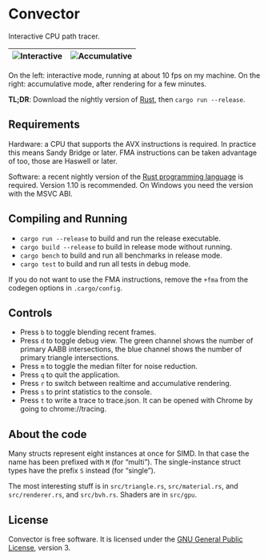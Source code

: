 Convector
=========

Interactive CPU path tracer.

| ![Interactive][interactive] | ![Accumulative][accumulative] |
|-----------------------------|-------------------------------|

On the left: interactive mode, running at about 10 fps on my machine. On the
right: accumulative mode, after rendering for a few minutes.

**TL;DR**: Download the nightly version of [Rust](https://rust-lang.org),
then `cargo run --release`.

Requirements
------------

Hardware: a CPU that supports the AVX instructions is required. In practice this
means Sandy Bridge or later. FMA instructions can be taken advantage of too,
those are Haswell or later.

Software: a recent nightly version of the
[Rust programming language](https://rust-lang.org) is required. Version 1.10 is
recommended. On Windows you need the version with the MSVC ABI.

Compiling and Running
---------------------

 * `cargo run --release` to build and run the release executable.
 * `cargo build --release` to build in release mode without running.
 * `cargo bench` to build and run all benchmarks in release mode.
 * `cargo test` to build and run all tests in debug mode.

If you do not want to use the FMA instructions, remove the `+fma` from the
codegen options in `.cargo/config`.

Controls
--------

 * Press `b` to toggle blending recent frames.
 * Press `d` to toggle debug view.
   The green channel shows the number of primary AABB intersections,
   the blue channel shows the number of primary triangle intersections.
 * Press `m` to toggle the median filter for noise reduction.
 * Press `q` to quit the application.
 * Press `r` to switch between realtime and accumulative rendering.
 * Press `s` to print statistics to the console.
 * Press `t` to write a trace to trace.json.
   It can be opened with Chrome by going to chrome://tracing.

About the code
--------------

Many structs represent eight instances at once for SIMD. In that case the name
has been prefixed with `M` (for “multi”). The single-instance struct types have
the prefix `S` instead (for “single”).

The most interesting stuff is in `src/triangle.rs`, `src/material.rs`,
and `src/renderer.rs`, and `src/bvh.rs`. Shaders are in `src/gpu`.

License
-------

Convector is free software. It is licensed under the
[GNU General Public License][gplv3], version 3.

[gplv3]:        https://www.gnu.org/licenses/gpl-3.0.html
[interactive]:  https://raw.githubusercontent.com/ruuda/convector/master/screenshots/interactive.png
[accumulative]: https://raw.githubusercontent.com/ruuda/convector/master/screenshots/accumulative.png
[ci-img]:       https://ci.appveyor.com/api/projects/status/468h0bilnnrsrnyy?svg=true
[ci]:           https://ci.appveyor.com/project/ruuda/convector
